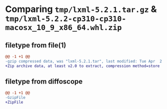 # Comparing `tmp/lxml-5.2.1.tar.gz` & `tmp/lxml-5.2.2-cp310-cp310-macosx_10_9_x86_64.whl.zip`

## filetype from file(1)

```diff
@@ -1 +1 @@
-gzip compressed data, was "lxml-5.2.1.tar", last modified: Tue Apr  2 08:30:29 2024, max compression
+Zip archive data, at least v2.0 to extract, compression method=store
```

## filetype from diffoscope

```diff
@@ -1 +1 @@
-GzipFile
+ZipFile
```

